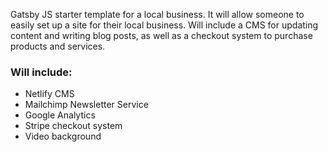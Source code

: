 Gatsby JS starter template for a local business. It will allow someone to easily set up a site for their local business. Will include a CMS for updating content and writing blog posts, as well as a checkout system to purchase products and services.

### Will include:
* Netlify CMS
* Mailchimp Newsletter Service
* Google Analytics
* Stripe checkout system
* Video background
